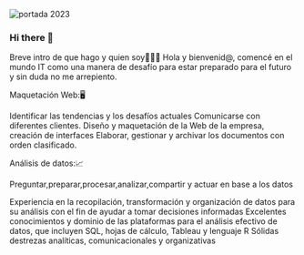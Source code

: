 ![portada 2023](https://user-images.githubusercontent.com/69127505/213800466-1965bb61-1a7c-4b06-92d4-1fa2019bb966.png)
### Hi there 👋
Breve intro de que hago y quien soy🥳💥💥 Hola y bienvenid@, comencé en el mundo IT como una manera de desafío para estar preparado para el futuro y sin duda no me arrepiento.

Maquetación Web:🖥️

Identificar las tendencias y los desafíos actuales Comunicarse con diferentes clientes. Diseño y maquetación de la Web de la empresa, creación de interfaces Elaborar, gestionar y archivar los documentos con orden clasificado.

Análisis de datos:📈

Preguntar,preparar,procesar,analizar,compartir y actuar en base a los datos

Experiencia en la recopilación, transformación y organización de datos para su análisis con el fin de ayudar a tomar decisiones informadas Excelentes conocimientos y dominio de las plataformas para el análisis efectivo de datos, que incluyen SQL, hojas de cálculo, Tableau y lenguaje R Sólidas destrezas analíticas, comunicacionales y organizativas
